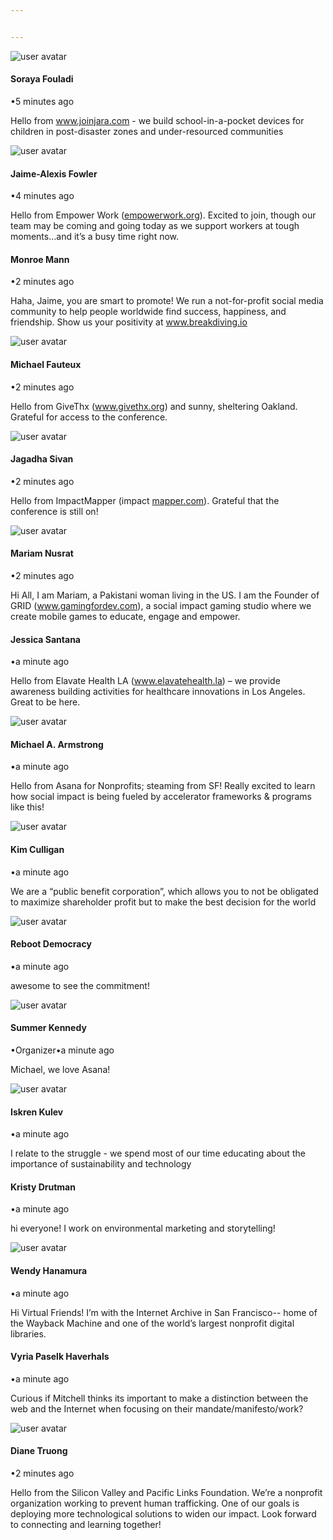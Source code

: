 ```yaml
---


---
```


<p><img src="https://s3.amazonaws.com/quiin/users/pictures/000/024/180/medium/open-uri20200317-4-12pgqb2?1584463015" alt="user avatar"></p>
<h4 id="soraya-fouladi">Soraya Fouladi</h4>
<p>•5 minutes ago</p>
<p>Hello from <a href="http://www.joinjara.com">www.joinjara.com</a> - we build school-in-a-pocket devices for children in post-disaster zones and under-resourced communities</p>
<p><img src="https://s3.amazonaws.com/quiin/users/pictures/000/020/074/medium/filename.jpg?1584332754" alt="user avatar"></p>
<h4 id="jaime-alexis-fowler">Jaime-Alexis Fowler</h4>
<p>•4 minutes ago</p>
<p>Hello from Empower Work (<a href="http://empowerwork.org">empowerwork.org</a>). Excited to join, though our team may be coming and going today as we support workers at tough moments…and it’s a busy time right now.</p>
<h4 id="monroe-mann">Monroe Mann</h4>
<p>•2 minutes ago</p>
<p>Haha, Jaime, you are smart to promote! We run a not-for-profit social media community to help people worldwide find success, happiness, and friendship. Show us your positivity at <a href="http://www.breakdiving.io">www.breakdiving.io</a></p>
<p><img src="https://s3.amazonaws.com/quiin/users/pictures/000/021/451/medium/open-uri20200316-4-1rubpb3?1584393786" alt="user avatar"></p>
<h4 id="michael-fauteux">Michael Fauteux</h4>
<p>•2 minutes ago</p>
<p>Hello from GiveThx (<a href="http://www.givethx.org">www.givethx.org</a>) and sunny, sheltering Oakland. Grateful for access to the conference.</p>
<p><img src="https://avatars.dicebear.com/v2/initials/Jagadha%20Sivan.svg" alt="user avatar"></p>
<h4 id="jagadha-sivan">Jagadha Sivan</h4>
<p>•2 minutes ago</p>
<p>Hello from ImpactMapper (impact <a href="http://mapper.com">mapper.com</a>). Grateful that the conference is still on!</p>
<p><img src="https://s3.amazonaws.com/quiin/users/pictures/000/016/390/medium/open-uri20200311-4-paexfn?1583926533" alt="user avatar"></p>
<h4 id="mariam-nusrat">Mariam Nusrat</h4>
<p>•2 minutes ago</p>
<p>Hi All, I am Mariam, a Pakistani woman living in the US. I am the Founder of GRID (<a href="http://www.gamingfordev.com">www.gamingfordev.com</a>), a social impact gaming studio where we create mobile games to educate, engage and empower.</p>
<h4 id="jessica-santana">Jessica Santana</h4>
<p>•a minute ago</p>
<p>Hello from Elavate Health LA (<a href="http://www.elavatehealth.la">www.elavatehealth.la</a>) – we provide awareness building activities for healthcare innovations in Los Angeles. Great to be here.</p>
<p><img src="https://s3.amazonaws.com/quiin/users/pictures/000/024/225/medium/open-uri20200317-4-1bjxgwc?1584463295" alt="user avatar"></p>
<h4 id="michael-a.-armstrong">Michael A. Armstrong</h4>
<p>•a minute ago</p>
<p>Hello from Asana for Nonprofits; steaming from SF! Really excited to learn how social impact is being fueled by accelerator frameworks &amp; programs like this!</p>
<p><img src="https://avatars.dicebear.com/v2/initials/Kim%20Culligan.svg" alt="user avatar"></p>
<h4 id="kim-culligan">Kim Culligan</h4>
<p>•a minute ago</p>
<p>We are a “public benefit corporation”, which allows you to not be obligated to maximize shareholder profit but to make the best decision for the world</p>
<p><img src="https://s3.amazonaws.com/quiin/users/pictures/000/021/356/medium/open-uri20200316-4-1r5mibu?1584390999" alt="user avatar"></p>
<h4 id="reboot-democracy">Reboot Democracy</h4>
<p>•a minute ago</p>
<p>awesome to see the commitment!</p>
<p><img src="https://s3.amazonaws.com/quiin/users/pictures/000/015/110/medium/filename.jpg?1584409245" alt="user avatar"></p>
<h4 id="summer-kennedy">Summer Kennedy</h4>
<p>•Organizer•a minute ago</p>
<p>Michael, we love Asana!</p>
<p><img src="https://s3.amazonaws.com/quiin/users/pictures/000/017/292/medium/open-uri20200311-4-h50xfh?1583944706" alt="user avatar"></p>
<h4 id="iskren-kulev">Iskren Kulev</h4>
<p>•a minute ago</p>
<p>I relate to the struggle - we spend most of our time educating about the importance of sustainability and technology</p>
<h4 id="kristy-drutman">Kristy Drutman</h4>
<p>•a minute ago</p>
<p>hi everyone! I work on environmental marketing and storytelling!</p>
<p><img src="https://s3.amazonaws.com/quiin/users/pictures/000/024/006/medium/open-uri20200317-4-tv0gs?1584461715" alt="user avatar"></p>
<h4 id="wendy-hanamura">Wendy Hanamura</h4>
<p>•a minute ago</p>
<p>Hi Virtual Friends! I’m with the Internet Archive in San Francisco-- home of the Wayback Machine and one of the world’s largest nonprofit digital libraries.</p>
<h4 id="vyria-paselk-haverhals">Vyria Paselk Haverhals</h4>
<p>•a minute ago</p>
<p>Curious if Mitchell thinks its important to make a distinction between the web and the Internet when focusing on their mandate/manifesto/work?</p>
<p><img src="https://s3.amazonaws.com/quiin/users/pictures/000/024/036/medium/filename.jpg?1584463754" alt="user avatar"></p>
<h4 id="diane-truong">Diane Truong</h4>
<p>•2 minutes ago</p>
<p>Hello from the Silicon Valley and Pacific Links Foundation. We’re a nonprofit organization working to prevent human trafficking. One of our goals is deploying more technological solutions to widen our impact. Look forward to connecting and learning together!</p>

